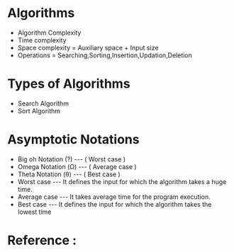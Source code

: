 # Algorithms
* Algorithm Complexity
* Time complexity
* Space complexity = Auxiliary space + Input size
* Operations = Searching,Sorting,Insertion,Updation,Deletion
# Types of Algorithms
* Search Algorithm
* Sort Algorithm
# Asymptotic Notations
* Big oh Notation (?) --- ( Worst case )
* Omega Notation (Ω) --- ( Average case )
* Theta Notation (θ) --- ( Best case )
* Worst case --- It defines the input for which the algorithm takes a huge time.
* Average case --- It takes average time for the program execution.
* Best case --- It defines the input for which the algorithm takes the lowest time

# Reference : 
  
